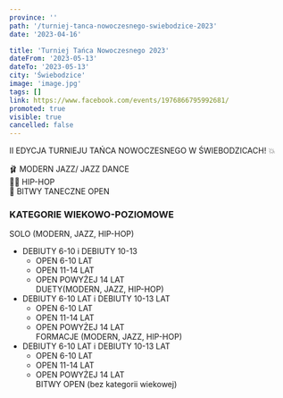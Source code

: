 ```yaml
---
province: ''
path: '/turniej-tanca-nowoczesnego-swiebodzice-2023'
date: '2023-04-16'

title: 'Turniej Tańca Nowoczesnego 2023'
dateFrom: '2023-05-13'
dateTo: '2023-05-13'
city: 'Świebodzice'
image: 'image.jpg'
tags: []
link: https://www.facebook.com/events/1976866795992681/
promoted: true
visible: true
cancelled: false
---
```

II EDYCJA TURNIEJU TAŃCA NOWOCZESNEGO W ŚWIEBODZICACH! 💥

🩰 MODERN JAZZ/ JAZZ DANCE \
🤟🏽 HIP-HOP \
🥊 BITWY TANECZNE OPEN

### KATEGORIE WIEKOWO-POZIOMOWE
SOLO (MODERN, JAZZ, HIP-HOP)
- DEBIUTY 6-10 i DEBIUTY 10-13
  - OPEN 6-10 LAT
  - OPEN 11-14 LAT
  - OPEN POWYŻEJ 14 LAT \
  DUETY(MODERN, JAZZ, HIP-HOP)
- DEBIUTY 6-10 LAT i DEBIUTY 10-13 LAT
  - OPEN 6-10 LAT
  - OPEN 11-14 LAT
  - OPEN POWYŻEJ 14 LAT \
  FORMACJE (MODERN, JAZZ, HIP-HOP)
- DEBIUTY 6-10 LAT i DEBIUTY 10-13 LAT
  - OPEN 6-10 LAT
  - OPEN 11-14 LAT
  - OPEN POWYŻEJ 14 LAT \
  BITWY OPEN (bez kategorii wiekowej)
